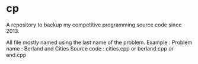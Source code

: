 # cp
A repository to backup my competitive programming source code since 2013.

All file mostly named using the last name of the problem.
Example : 
Problem name  : Berland and Cities
Source code   : cities.cpp or berland.cpp or and.cpp